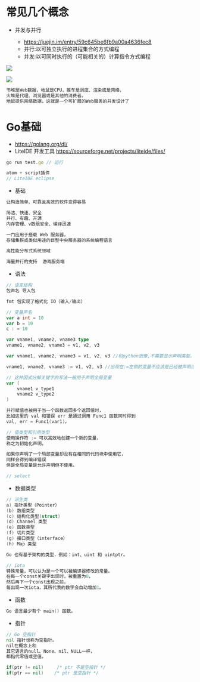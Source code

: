 # 常见几个概念

- 并发与并行

  - <https://juejin.im/entry/59c645be6fb9a00a4636fec8>
  - 并行:以可独立执行的进程集合的方式编程
  - 并发:以可同时执行的（可能相关的）计算指令方式编程

![](https://user-gold-cdn.xitu.io/2017/9/23/559e304a7bb112e68371a79a6ef48333?imageView2/0/w/1280/h/960)

![](https://user-gold-cdn.xitu.io/2017/9/23/1c7b9a2de81ca5775ebb0c72eb177fd2?imageView2/0/w/1280/h/960)

```javascript
书堆是Web数据，地鼠是CPU，推车是调度、渲染或是网络，
火堆是代理、浏览器或是其他的消费者。
地鼠提供网络数据，这就是一个可扩展的Web服务的并发设计了
```

# Go基础

- <https://golang.org/dl/>
- LiteIDE 开发工具 <https://sourceforge.net/projects/liteide/files/>

```javascript
go run test.go // 运行

atom + script插件
// LiteIDE eclipse
```

- 基础

```go
让构造简单、可靠且高效的软件变得容易

简洁、快速、安全
并行、有趣、开源
内存管理、v数组安全、编译迅速

一门应用于搭载 Web 服务器，
存储集群或类似用途的巨型中央服务器的系统编程语言

高性能分布式系统领域

海量并行的支持  游戏服务端
```

- 语法

```go
// 语言结构
包声名 导入包

fmt 包实现了格式化 IO（输入/输出）

// 变量声名
var a int = 10
var b = 10
c : = 10

var vname1, vname2, vname3 type
vname1, vname2, vname3 = v1, v2, v3

var vname1, vname2, vname3 = v1, v2, v3 //和python很像,不需要显示声明类型，自动推断

vname1, vname2, vname3 := v1, v2, v3 //出现在:=左侧的变量不应该是已经被声明过的，否则会导致编译错误

// 这种因式分解关键字的写法一般用于声明全局变量
var (
    vname1 v_type1
    vname2 v_type2
)

并行赋值也被用于当一个函数返回多个返回值时，
比如这里的 val 和错误 err 是通过调用 Func1 函数同时得到
val, err = Func1(var1)。

// 值类型和引用类型
使用操作符 := 可以高效地创建一个新的变量，
称之为初始化声明。

如果你声明了一个局部变量却没有在相同的代码块中使用它，
同样会得到编译错误
但是全局变量是允许声明但不使用。

// select
```

- 数据类型

```go
// 派生类
a) 指针类型（Pointer）
(b) 数组类型
(c) 结构化类型(struct)
(d) Channel 类型
(e) 函数类型
(f) 切片类型
(g) 接口类型（interface）
(h) Map 类型

Go 也有基于架构的类型，例如：int、uint 和 uintptr。

// iota
特殊常量，可以认为是一个可以被编译器修改的常量。
在每一个const关键字出现时，被重置为0，
然后再下一个const出现之前，
每出现一次iota，其所代表的数字会自动增加1。
```

- 函数

```go
Go 语言最少有个 main() 函数。
```

- 指针

```go
// Go 空指针
nil 指针也称为空指针。
nil在概念上和
其它语言的null、None、nil、NULL一样，
都指代零值或空值。

if(ptr != nil)     /* ptr 不是空指针 */
if(ptr == nil)    /* ptr 是空指针 */
```
